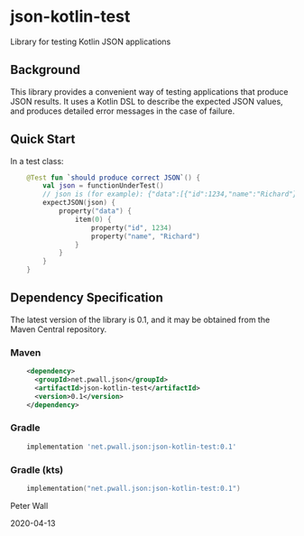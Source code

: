 # json-kotlin-test

Library for testing Kotlin JSON applications

## Background

This library provides a convenient way of testing applications that produce JSON results.
It uses a Kotlin DSL to describe the expected JSON values, and produces detailed error messages in the case of failure.

## Quick Start

In a test class:
```kotlin
    @Test fun `should produce correct JSON`() {
        val json = functionUnderTest()
        // json is (for example): {"data":[{"id":1234,"name":"Richard"}]}
        expectJSON(json) {
            property("data") {
                item(0) {
                    property("id", 1234)
                    property("name", "Richard")
                }
            }
        }
    }
```

## Dependency Specification

The latest version of the library is 0.1, and it may be obtained from the Maven Central repository.

### Maven
```xml
    <dependency>
      <groupId>net.pwall.json</groupId>
      <artifactId>json-kotlin-test</artifactId>
      <version>0.1</version>
    </dependency>
```
### Gradle
```groovy
    implementation 'net.pwall.json:json-kotlin-test:0.1'
```
### Gradle (kts)
```kotlin
    implementation("net.pwall.json:json-kotlin-test:0.1")
```

Peter Wall

2020-04-13
